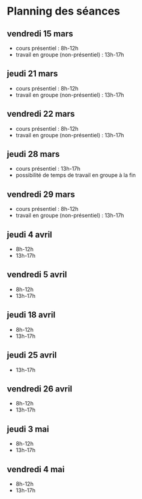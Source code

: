 # Planning des séances

## vendredi 15 mars
* cours présentiel : 8h-12h
* travail en groupe (non-présentiel) : 13h-17h

## jeudi 21 mars
* cours présentiel : 8h-12h
* travail en groupe (non-présentiel) : 13h-17h

## vendredi 22 mars
* cours présentiel : 8h-12h
* travail en groupe (non-présentiel) : 13h-17h

## jeudi 28 mars
* cours présentiel : 13h-17h
* possibilité de temps de travail en groupe à la fin

## vendredi 29 mars
* cours présentiel : 8h-12h
* travail en groupe (non-présentiel) : 13h-17h

## jeudi 4 avril
* 8h-12h
* 13h-17h

## vendredi 5 avril
* 8h-12h
* 13h-17h

## jeudi 18 avril
* 8h-12h
* 13h-17h

## jeudi 25 avril
* 13h-17h

## vendredi 26 avril
* 8h-12h
* 13h-17h

## jeudi 3 mai
* 8h-12h
* 13h-17h

## vendredi 4 mai
* 8h-12h
* 13h-17h
